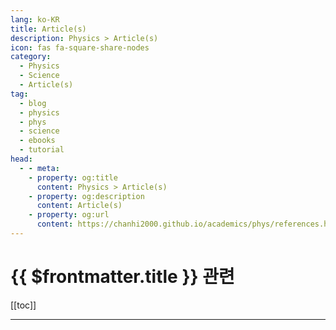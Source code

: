 ```yaml
---
lang: ko-KR
title: Article(s)
description: Physics > Article(s)
icon: fas fa-square-share-nodes
category: 
  - Physics
  - Science
  - Article(s)
tag:
  - blog
  - physics
  - phys
  - science
  - ebooks
  - tutorial
head:
  - - meta:
    - property: og:title
      content: Physics > Article(s)
    - property: og:description
      content: Article(s)
    - property: og:url
      content: https://chanhi2000.github.io/academics/phys/references.html
---
```


# {{ $frontmatter.title }} 관련

[[toc]]

---

<TagLinks />